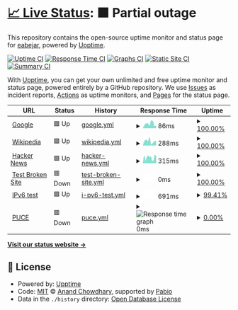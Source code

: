 # [📈 Live Status](https://demo.upptime.js.org): <!--live status--> **🟧 Partial outage**

This repository contains the open-source uptime monitor and status page for [eabejar](https://demo.upptime.js.org), powered by [Upptime](https://github.com/upptime/upptime).

[![Uptime CI](https://github.com/eabejar/eabejar/workflows/Uptime%20CI/badge.svg)](https://github.com/eabejar/eabejar/actions?query=workflow%3A%22Uptime+CI%22)
[![Response Time CI](https://github.com/eabejar/eabejar/workflows/Response%20Time%20CI/badge.svg)](https://github.com/eabejar/eabejar/actions?query=workflow%3A%22Response+Time+CI%22)
[![Graphs CI](https://github.com/eabejar/eabejar/workflows/Graphs%20CI/badge.svg)](https://github.com/eabejar/eabejar/actions?query=workflow%3A%22Graphs+CI%22)
[![Static Site CI](https://github.com/eabejar/eabejar/workflows/Static%20Site%20CI/badge.svg)](https://github.com/eabejar/eabejar/actions?query=workflow%3A%22Static+Site+CI%22)
[![Summary CI](https://github.com/eabejar/eabejar/workflows/Summary%20CI/badge.svg)](https://github.com/eabejar/eabejar/actions?query=workflow%3A%22Summary+CI%22)

With [Upptime](https://upptime.js.org), you can get your own unlimited and free uptime monitor and status page, powered entirely by a GitHub repository. We use [Issues](https://github.com/eabejar/eabejar/issues) as incident reports, [Actions](https://github.com/eabejar/eabejar/actions) as uptime monitors, and [Pages](https://demo.upptime.js.org) for the status page.

<!--start: status pages-->
<!-- This summary is generated by Upptime (https://github.com/upptime/upptime) -->
<!-- Do not edit this manually, your changes will be overwritten -->
<!-- prettier-ignore -->
| URL | Status | History | Response Time | Uptime |
| --- | ------ | ------- | ------------- | ------ |
| <img alt="" src="https://icons.duckduckgo.com/ip3/www.google.com.ico" height="13"> [Google](https://www.google.com) | 🟩 Up | [google.yml](https://github.com/eabejar/adsi/commits/HEAD/history/google.yml) | <details><summary><img alt="Response time graph" src="./graphs/google/response-time-week.png" height="20"> 86ms</summary><br><a href="https://demo.upptime.js.org/history/google"><img alt="Response time 111" src="https://img.shields.io/endpoint?url=https%3A%2F%2Fraw.githubusercontent.com%2Feabejar%2Fadsi%2FHEAD%2Fapi%2Fgoogle%2Fresponse-time.json"></a><br><a href="https://demo.upptime.js.org/history/google"><img alt="24-hour response time 78" src="https://img.shields.io/endpoint?url=https%3A%2F%2Fraw.githubusercontent.com%2Feabejar%2Fadsi%2FHEAD%2Fapi%2Fgoogle%2Fresponse-time-day.json"></a><br><a href="https://demo.upptime.js.org/history/google"><img alt="7-day response time 86" src="https://img.shields.io/endpoint?url=https%3A%2F%2Fraw.githubusercontent.com%2Feabejar%2Fadsi%2FHEAD%2Fapi%2Fgoogle%2Fresponse-time-week.json"></a><br><a href="https://demo.upptime.js.org/history/google"><img alt="30-day response time 111" src="https://img.shields.io/endpoint?url=https%3A%2F%2Fraw.githubusercontent.com%2Feabejar%2Fadsi%2FHEAD%2Fapi%2Fgoogle%2Fresponse-time-month.json"></a><br><a href="https://demo.upptime.js.org/history/google"><img alt="1-year response time 111" src="https://img.shields.io/endpoint?url=https%3A%2F%2Fraw.githubusercontent.com%2Feabejar%2Fadsi%2FHEAD%2Fapi%2Fgoogle%2Fresponse-time-year.json"></a></details> | <details><summary><a href="https://demo.upptime.js.org/history/google">100.00%</a></summary><a href="https://demo.upptime.js.org/history/google"><img alt="All-time uptime 100.00%" src="https://img.shields.io/endpoint?url=https%3A%2F%2Fraw.githubusercontent.com%2Feabejar%2Fadsi%2FHEAD%2Fapi%2Fgoogle%2Fuptime.json"></a><br><a href="https://demo.upptime.js.org/history/google"><img alt="24-hour uptime 100.00%" src="https://img.shields.io/endpoint?url=https%3A%2F%2Fraw.githubusercontent.com%2Feabejar%2Fadsi%2FHEAD%2Fapi%2Fgoogle%2Fuptime-day.json"></a><br><a href="https://demo.upptime.js.org/history/google"><img alt="7-day uptime 100.00%" src="https://img.shields.io/endpoint?url=https%3A%2F%2Fraw.githubusercontent.com%2Feabejar%2Fadsi%2FHEAD%2Fapi%2Fgoogle%2Fuptime-week.json"></a><br><a href="https://demo.upptime.js.org/history/google"><img alt="30-day uptime 100.00%" src="https://img.shields.io/endpoint?url=https%3A%2F%2Fraw.githubusercontent.com%2Feabejar%2Fadsi%2FHEAD%2Fapi%2Fgoogle%2Fuptime-month.json"></a><br><a href="https://demo.upptime.js.org/history/google"><img alt="1-year uptime 100.00%" src="https://img.shields.io/endpoint?url=https%3A%2F%2Fraw.githubusercontent.com%2Feabejar%2Fadsi%2FHEAD%2Fapi%2Fgoogle%2Fuptime-year.json"></a></details>
| <img alt="" src="https://icons.duckduckgo.com/ip3/en.wikipedia.org.ico" height="13"> [Wikipedia](https://en.wikipedia.org) | 🟩 Up | [wikipedia.yml](https://github.com/eabejar/adsi/commits/HEAD/history/wikipedia.yml) | <details><summary><img alt="Response time graph" src="./graphs/wikipedia/response-time-week.png" height="20"> 288ms</summary><br><a href="https://demo.upptime.js.org/history/wikipedia"><img alt="Response time 246" src="https://img.shields.io/endpoint?url=https%3A%2F%2Fraw.githubusercontent.com%2Feabejar%2Fadsi%2FHEAD%2Fapi%2Fwikipedia%2Fresponse-time.json"></a><br><a href="https://demo.upptime.js.org/history/wikipedia"><img alt="24-hour response time 47" src="https://img.shields.io/endpoint?url=https%3A%2F%2Fraw.githubusercontent.com%2Feabejar%2Fadsi%2FHEAD%2Fapi%2Fwikipedia%2Fresponse-time-day.json"></a><br><a href="https://demo.upptime.js.org/history/wikipedia"><img alt="7-day response time 288" src="https://img.shields.io/endpoint?url=https%3A%2F%2Fraw.githubusercontent.com%2Feabejar%2Fadsi%2FHEAD%2Fapi%2Fwikipedia%2Fresponse-time-week.json"></a><br><a href="https://demo.upptime.js.org/history/wikipedia"><img alt="30-day response time 246" src="https://img.shields.io/endpoint?url=https%3A%2F%2Fraw.githubusercontent.com%2Feabejar%2Fadsi%2FHEAD%2Fapi%2Fwikipedia%2Fresponse-time-month.json"></a><br><a href="https://demo.upptime.js.org/history/wikipedia"><img alt="1-year response time 246" src="https://img.shields.io/endpoint?url=https%3A%2F%2Fraw.githubusercontent.com%2Feabejar%2Fadsi%2FHEAD%2Fapi%2Fwikipedia%2Fresponse-time-year.json"></a></details> | <details><summary><a href="https://demo.upptime.js.org/history/wikipedia">100.00%</a></summary><a href="https://demo.upptime.js.org/history/wikipedia"><img alt="All-time uptime 100.00%" src="https://img.shields.io/endpoint?url=https%3A%2F%2Fraw.githubusercontent.com%2Feabejar%2Fadsi%2FHEAD%2Fapi%2Fwikipedia%2Fuptime.json"></a><br><a href="https://demo.upptime.js.org/history/wikipedia"><img alt="24-hour uptime 100.00%" src="https://img.shields.io/endpoint?url=https%3A%2F%2Fraw.githubusercontent.com%2Feabejar%2Fadsi%2FHEAD%2Fapi%2Fwikipedia%2Fuptime-day.json"></a><br><a href="https://demo.upptime.js.org/history/wikipedia"><img alt="7-day uptime 100.00%" src="https://img.shields.io/endpoint?url=https%3A%2F%2Fraw.githubusercontent.com%2Feabejar%2Fadsi%2FHEAD%2Fapi%2Fwikipedia%2Fuptime-week.json"></a><br><a href="https://demo.upptime.js.org/history/wikipedia"><img alt="30-day uptime 100.00%" src="https://img.shields.io/endpoint?url=https%3A%2F%2Fraw.githubusercontent.com%2Feabejar%2Fadsi%2FHEAD%2Fapi%2Fwikipedia%2Fuptime-month.json"></a><br><a href="https://demo.upptime.js.org/history/wikipedia"><img alt="1-year uptime 100.00%" src="https://img.shields.io/endpoint?url=https%3A%2F%2Fraw.githubusercontent.com%2Feabejar%2Fadsi%2FHEAD%2Fapi%2Fwikipedia%2Fuptime-year.json"></a></details>
| <img alt="" src="https://icons.duckduckgo.com/ip3/news.ycombinator.com.ico" height="13"> [Hacker News](https://news.ycombinator.com) | 🟩 Up | [hacker-news.yml](https://github.com/eabejar/adsi/commits/HEAD/history/hacker-news.yml) | <details><summary><img alt="Response time graph" src="./graphs/hacker-news/response-time-week.png" height="20"> 315ms</summary><br><a href="https://demo.upptime.js.org/history/hacker-news"><img alt="Response time 318" src="https://img.shields.io/endpoint?url=https%3A%2F%2Fraw.githubusercontent.com%2Feabejar%2Fadsi%2FHEAD%2Fapi%2Fhacker-news%2Fresponse-time.json"></a><br><a href="https://demo.upptime.js.org/history/hacker-news"><img alt="24-hour response time 198" src="https://img.shields.io/endpoint?url=https%3A%2F%2Fraw.githubusercontent.com%2Feabejar%2Fadsi%2FHEAD%2Fapi%2Fhacker-news%2Fresponse-time-day.json"></a><br><a href="https://demo.upptime.js.org/history/hacker-news"><img alt="7-day response time 315" src="https://img.shields.io/endpoint?url=https%3A%2F%2Fraw.githubusercontent.com%2Feabejar%2Fadsi%2FHEAD%2Fapi%2Fhacker-news%2Fresponse-time-week.json"></a><br><a href="https://demo.upptime.js.org/history/hacker-news"><img alt="30-day response time 318" src="https://img.shields.io/endpoint?url=https%3A%2F%2Fraw.githubusercontent.com%2Feabejar%2Fadsi%2FHEAD%2Fapi%2Fhacker-news%2Fresponse-time-month.json"></a><br><a href="https://demo.upptime.js.org/history/hacker-news"><img alt="1-year response time 318" src="https://img.shields.io/endpoint?url=https%3A%2F%2Fraw.githubusercontent.com%2Feabejar%2Fadsi%2FHEAD%2Fapi%2Fhacker-news%2Fresponse-time-year.json"></a></details> | <details><summary><a href="https://demo.upptime.js.org/history/hacker-news">100.00%</a></summary><a href="https://demo.upptime.js.org/history/hacker-news"><img alt="All-time uptime 100.00%" src="https://img.shields.io/endpoint?url=https%3A%2F%2Fraw.githubusercontent.com%2Feabejar%2Fadsi%2FHEAD%2Fapi%2Fhacker-news%2Fuptime.json"></a><br><a href="https://demo.upptime.js.org/history/hacker-news"><img alt="24-hour uptime 100.00%" src="https://img.shields.io/endpoint?url=https%3A%2F%2Fraw.githubusercontent.com%2Feabejar%2Fadsi%2FHEAD%2Fapi%2Fhacker-news%2Fuptime-day.json"></a><br><a href="https://demo.upptime.js.org/history/hacker-news"><img alt="7-day uptime 100.00%" src="https://img.shields.io/endpoint?url=https%3A%2F%2Fraw.githubusercontent.com%2Feabejar%2Fadsi%2FHEAD%2Fapi%2Fhacker-news%2Fuptime-week.json"></a><br><a href="https://demo.upptime.js.org/history/hacker-news"><img alt="30-day uptime 100.00%" src="https://img.shields.io/endpoint?url=https%3A%2F%2Fraw.githubusercontent.com%2Feabejar%2Fadsi%2FHEAD%2Fapi%2Fhacker-news%2Fuptime-month.json"></a><br><a href="https://demo.upptime.js.org/history/hacker-news"><img alt="1-year uptime 100.00%" src="https://img.shields.io/endpoint?url=https%3A%2F%2Fraw.githubusercontent.com%2Feabejar%2Fadsi%2FHEAD%2Fapi%2Fhacker-news%2Fuptime-year.json"></a></details>
| <img alt="" src="https://icons.duckduckgo.com/ip3/thissitedoesnotexist.koj.co.ico" height="13"> [Test Broken Site](https://thissitedoesnotexist.koj.co) | 🟥 Down | [test-broken-site.yml](https://github.com/eabejar/adsi/commits/HEAD/history/test-broken-site.yml) | <details><summary><img alt="Response time graph" src="./graphs/test-broken-site/response-time-week.png" height="20"> 0ms</summary><br><a href="https://demo.upptime.js.org/history/test-broken-site"><img alt="Response time 0" src="https://img.shields.io/endpoint?url=https%3A%2F%2Fraw.githubusercontent.com%2Feabejar%2Fadsi%2FHEAD%2Fapi%2Ftest-broken-site%2Fresponse-time.json"></a><br><a href="https://demo.upptime.js.org/history/test-broken-site"><img alt="24-hour response time 0" src="https://img.shields.io/endpoint?url=https%3A%2F%2Fraw.githubusercontent.com%2Feabejar%2Fadsi%2FHEAD%2Fapi%2Ftest-broken-site%2Fresponse-time-day.json"></a><br><a href="https://demo.upptime.js.org/history/test-broken-site"><img alt="7-day response time 0" src="https://img.shields.io/endpoint?url=https%3A%2F%2Fraw.githubusercontent.com%2Feabejar%2Fadsi%2FHEAD%2Fapi%2Ftest-broken-site%2Fresponse-time-week.json"></a><br><a href="https://demo.upptime.js.org/history/test-broken-site"><img alt="30-day response time 0" src="https://img.shields.io/endpoint?url=https%3A%2F%2Fraw.githubusercontent.com%2Feabejar%2Fadsi%2FHEAD%2Fapi%2Ftest-broken-site%2Fresponse-time-month.json"></a><br><a href="https://demo.upptime.js.org/history/test-broken-site"><img alt="1-year response time 0" src="https://img.shields.io/endpoint?url=https%3A%2F%2Fraw.githubusercontent.com%2Feabejar%2Fadsi%2FHEAD%2Fapi%2Ftest-broken-site%2Fresponse-time-year.json"></a></details> | <details><summary><a href="https://demo.upptime.js.org/history/test-broken-site">100.00%</a></summary><a href="https://demo.upptime.js.org/history/test-broken-site"><img alt="All-time uptime 100.00%" src="https://img.shields.io/endpoint?url=https%3A%2F%2Fraw.githubusercontent.com%2Feabejar%2Fadsi%2FHEAD%2Fapi%2Ftest-broken-site%2Fuptime.json"></a><br><a href="https://demo.upptime.js.org/history/test-broken-site"><img alt="24-hour uptime 100.00%" src="https://img.shields.io/endpoint?url=https%3A%2F%2Fraw.githubusercontent.com%2Feabejar%2Fadsi%2FHEAD%2Fapi%2Ftest-broken-site%2Fuptime-day.json"></a><br><a href="https://demo.upptime.js.org/history/test-broken-site"><img alt="7-day uptime 100.00%" src="https://img.shields.io/endpoint?url=https%3A%2F%2Fraw.githubusercontent.com%2Feabejar%2Fadsi%2FHEAD%2Fapi%2Ftest-broken-site%2Fuptime-week.json"></a><br><a href="https://demo.upptime.js.org/history/test-broken-site"><img alt="30-day uptime 100.00%" src="https://img.shields.io/endpoint?url=https%3A%2F%2Fraw.githubusercontent.com%2Feabejar%2Fadsi%2FHEAD%2Fapi%2Ftest-broken-site%2Fuptime-month.json"></a><br><a href="https://demo.upptime.js.org/history/test-broken-site"><img alt="1-year uptime 100.00%" src="https://img.shields.io/endpoint?url=https%3A%2F%2Fraw.githubusercontent.com%2Feabejar%2Fadsi%2FHEAD%2Fapi%2Ftest-broken-site%2Fuptime-year.json"></a></details>
| <img alt="" src="https://icons.duckduckgo.com/ip3/null.ico" height="13"> [IPv6 test](forwardemail.net) | 🟩 Up | [i-pv6-test.yml](https://github.com/eabejar/adsi/commits/HEAD/history/i-pv6-test.yml) | <details><summary><img alt="Response time graph" src="./graphs/i-pv6-test/response-time-week.png" height="20"> 691ms</summary><br><a href="https://demo.upptime.js.org/history/i-pv6-test"><img alt="Response time 823" src="https://img.shields.io/endpoint?url=https%3A%2F%2Fraw.githubusercontent.com%2Feabejar%2Fadsi%2FHEAD%2Fapi%2Fi-pv6-test%2Fresponse-time.json"></a><br><a href="https://demo.upptime.js.org/history/i-pv6-test"><img alt="24-hour response time 130" src="https://img.shields.io/endpoint?url=https%3A%2F%2Fraw.githubusercontent.com%2Feabejar%2Fadsi%2FHEAD%2Fapi%2Fi-pv6-test%2Fresponse-time-day.json"></a><br><a href="https://demo.upptime.js.org/history/i-pv6-test"><img alt="7-day response time 691" src="https://img.shields.io/endpoint?url=https%3A%2F%2Fraw.githubusercontent.com%2Feabejar%2Fadsi%2FHEAD%2Fapi%2Fi-pv6-test%2Fresponse-time-week.json"></a><br><a href="https://demo.upptime.js.org/history/i-pv6-test"><img alt="30-day response time 823" src="https://img.shields.io/endpoint?url=https%3A%2F%2Fraw.githubusercontent.com%2Feabejar%2Fadsi%2FHEAD%2Fapi%2Fi-pv6-test%2Fresponse-time-month.json"></a><br><a href="https://demo.upptime.js.org/history/i-pv6-test"><img alt="1-year response time 823" src="https://img.shields.io/endpoint?url=https%3A%2F%2Fraw.githubusercontent.com%2Feabejar%2Fadsi%2FHEAD%2Fapi%2Fi-pv6-test%2Fresponse-time-year.json"></a></details> | <details><summary><a href="https://demo.upptime.js.org/history/i-pv6-test">99.41%</a></summary><a href="https://demo.upptime.js.org/history/i-pv6-test"><img alt="All-time uptime 99.98%" src="https://img.shields.io/endpoint?url=https%3A%2F%2Fraw.githubusercontent.com%2Feabejar%2Fadsi%2FHEAD%2Fapi%2Fi-pv6-test%2Fuptime.json"></a><br><a href="https://demo.upptime.js.org/history/i-pv6-test"><img alt="24-hour uptime 100.00%" src="https://img.shields.io/endpoint?url=https%3A%2F%2Fraw.githubusercontent.com%2Feabejar%2Fadsi%2FHEAD%2Fapi%2Fi-pv6-test%2Fuptime-day.json"></a><br><a href="https://demo.upptime.js.org/history/i-pv6-test"><img alt="7-day uptime 99.41%" src="https://img.shields.io/endpoint?url=https%3A%2F%2Fraw.githubusercontent.com%2Feabejar%2Fadsi%2FHEAD%2Fapi%2Fi-pv6-test%2Fuptime-week.json"></a><br><a href="https://demo.upptime.js.org/history/i-pv6-test"><img alt="30-day uptime 99.86%" src="https://img.shields.io/endpoint?url=https%3A%2F%2Fraw.githubusercontent.com%2Feabejar%2Fadsi%2FHEAD%2Fapi%2Fi-pv6-test%2Fuptime-month.json"></a><br><a href="https://demo.upptime.js.org/history/i-pv6-test"><img alt="1-year uptime 99.98%" src="https://img.shields.io/endpoint?url=https%3A%2F%2Fraw.githubusercontent.com%2Feabejar%2Fadsi%2FHEAD%2Fapi%2Fi-pv6-test%2Fuptime-year.json"></a></details>
| <img alt="" src="https://icons.duckduckgo.com/ip3/www.puce.edu.ec.ico" height="13"> [PUCE](https://www.puce.edu.ec/) | 🟥 Down | [puce.yml](https://github.com/eabejar/adsi/commits/HEAD/history/puce.yml) | <details><summary><img alt="Response time graph" src="./graphs/puce/response-time-week.png" height="20"> 0ms</summary><br><a href="https://demo.upptime.js.org/history/puce"><img alt="Response time 0" src="https://img.shields.io/endpoint?url=https%3A%2F%2Fraw.githubusercontent.com%2Feabejar%2Fadsi%2FHEAD%2Fapi%2Fpuce%2Fresponse-time.json"></a><br><a href="https://demo.upptime.js.org/history/puce"><img alt="24-hour response time 0" src="https://img.shields.io/endpoint?url=https%3A%2F%2Fraw.githubusercontent.com%2Feabejar%2Fadsi%2FHEAD%2Fapi%2Fpuce%2Fresponse-time-day.json"></a><br><a href="https://demo.upptime.js.org/history/puce"><img alt="7-day response time 0" src="https://img.shields.io/endpoint?url=https%3A%2F%2Fraw.githubusercontent.com%2Feabejar%2Fadsi%2FHEAD%2Fapi%2Fpuce%2Fresponse-time-week.json"></a><br><a href="https://demo.upptime.js.org/history/puce"><img alt="30-day response time 0" src="https://img.shields.io/endpoint?url=https%3A%2F%2Fraw.githubusercontent.com%2Feabejar%2Fadsi%2FHEAD%2Fapi%2Fpuce%2Fresponse-time-month.json"></a><br><a href="https://demo.upptime.js.org/history/puce"><img alt="1-year response time 0" src="https://img.shields.io/endpoint?url=https%3A%2F%2Fraw.githubusercontent.com%2Feabejar%2Fadsi%2FHEAD%2Fapi%2Fpuce%2Fresponse-time-year.json"></a></details> | <details><summary><a href="https://demo.upptime.js.org/history/puce">0.00%</a></summary><a href="https://demo.upptime.js.org/history/puce"><img alt="All-time uptime 0.00%" src="https://img.shields.io/endpoint?url=https%3A%2F%2Fraw.githubusercontent.com%2Feabejar%2Fadsi%2FHEAD%2Fapi%2Fpuce%2Fuptime.json"></a><br><a href="https://demo.upptime.js.org/history/puce"><img alt="24-hour uptime 0.00%" src="https://img.shields.io/endpoint?url=https%3A%2F%2Fraw.githubusercontent.com%2Feabejar%2Fadsi%2FHEAD%2Fapi%2Fpuce%2Fuptime-day.json"></a><br><a href="https://demo.upptime.js.org/history/puce"><img alt="7-day uptime 0.00%" src="https://img.shields.io/endpoint?url=https%3A%2F%2Fraw.githubusercontent.com%2Feabejar%2Fadsi%2FHEAD%2Fapi%2Fpuce%2Fuptime-week.json"></a><br><a href="https://demo.upptime.js.org/history/puce"><img alt="30-day uptime 0.00%" src="https://img.shields.io/endpoint?url=https%3A%2F%2Fraw.githubusercontent.com%2Feabejar%2Fadsi%2FHEAD%2Fapi%2Fpuce%2Fuptime-month.json"></a><br><a href="https://demo.upptime.js.org/history/puce"><img alt="1-year uptime 0.00%" src="https://img.shields.io/endpoint?url=https%3A%2F%2Fraw.githubusercontent.com%2Feabejar%2Fadsi%2FHEAD%2Fapi%2Fpuce%2Fuptime-year.json"></a></details>

<!--end: status pages-->

[**Visit our status website →**](https://demo.upptime.js.org)

## 📄 License

- Powered by: [Upptime](https://github.com/upptime/upptime)
- Code: [MIT](./LICENSE) © [Anand Chowdhary](https://anandchowdhary.com), supported by [Pabio](https://pabio.com)
- Data in the `./history` directory: [Open Database License](https://opendatacommons.org/licenses/odbl/1-0/)
